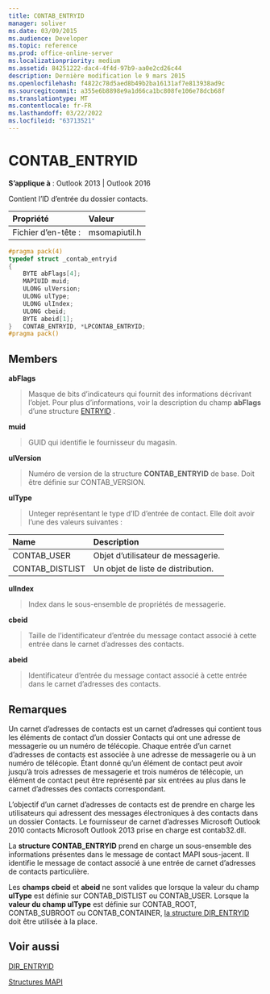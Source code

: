 ```yaml
---
title: CONTAB_ENTRYID
manager: soliver
ms.date: 03/09/2015
ms.audience: Developer
ms.topic: reference
ms.prod: office-online-server
ms.localizationpriority: medium
ms.assetid: 84251222-dac4-4f4d-97b9-aa0e2cd26c44
description: Dernière modification le 9 mars 2015
ms.openlocfilehash: f4822c78d5aed8b49b2ba16131af7e813938ad9c
ms.sourcegitcommit: a355e6b8898e9a1d66ca1bc808fe106e78dcb68f
ms.translationtype: MT
ms.contentlocale: fr-FR
ms.lasthandoff: 03/22/2022
ms.locfileid: "63713521"
---
```

# <a name="contab_entryid"></a>CONTAB_ENTRYID

  
  
**S’applique à** : Outlook 2013 | Outlook 2016 
  
Contient l’ID d’entrée du dossier contacts.
  
|Propriété |Valeur |
|:-----|:-----|
|Fichier d’en-tête :  <br/> |msomapiutil.h  <br/> |
   
```cpp
#pragma pack(4) 
typedef struct _contab_entryid
{
    BYTE abFlags[4];
    MAPIUID muid;
    ULONG ulVersion;
    ULONG ulType;
    ULONG ulIndex;
    ULONG cbeid;
    BYTE abeid[1];
}   CONTAB_ENTRYID, *LPCONTAB_ENTRYID;
#pragma pack() 
```

## <a name="members"></a>Members

 **abFlags**
  
> Masque de bits d’indicateurs qui fournit des informations décrivant l’objet. Pour plus d’informations, voir la description du champ **abFlags** d’une structure [ENTRYID](entryid.md) . 
    
 **muid**
  
> GUID qui identifie le fournisseur du magasin.
    
 **ulVersion**
  
> Numéro de version de la structure **CONTAB_ENTRYID** de base. Doit être définie sur CONTAB_VERSION. 
    
 **ulType**
  
> Unteger représentant le type d’ID d’entrée de contact. Elle doit avoir l’une des valeurs suivantes :
    
|**Name**|**Description**|
|:-----|:-----|
|CONTAB_USER  <br/> |Objet d’utilisateur de messagerie. |
|CONTAB_DISTLIST  <br/> |Un objet de liste de distribution. |
   
 **ulIndex**
  
> Index dans le sous-ensemble de propriétés de messagerie.
    
 **cbeid**
  
> Taille de l’identificateur d’entrée du message contact associé à cette entrée dans le carnet d’adresses des contacts.
    
 **abeid**
  
> Identificateur d’entrée du message contact associé à cette entrée dans le carnet d’adresses des contacts.
    
## <a name="remarks"></a>Remarques

Un carnet d’adresses de contacts est un carnet d’adresses qui contient tous les éléments de contact d’un dossier Contacts qui ont une adresse de messagerie ou un numéro de télécopie. Chaque entrée d’un carnet d’adresses de contacts est associée à une adresse de messagerie ou à un numéro de télécopie. Étant donné qu’un élément de contact peut avoir jusqu’à trois adresses de messagerie et trois numéros de télécopie, un élément de contact peut être représenté par six entrées au plus dans le carnet d’adresses des contacts correspondant.
  
L’objectif d’un carnet d’adresses de contacts est de prendre en charge les utilisateurs qui adressent des messages électroniques à des contacts dans un dossier Contacts. Le fournisseur de carnet d’adresses Microsoft Outlook 2010 contacts Microsoft Outlook 2013 prise en charge est contab32.dll.
  
La **structure CONTAB_ENTRYID** prend en charge un sous-ensemble des informations présentes dans le message de contact MAPI sous-jacent. Il identifie le message de contact associé à une entrée de carnet d’adresses de contacts particulière. 
  
Les **champs cbeid** et **abeid** ne sont valides que lorsque la valeur du champ **ulType** est définie sur CONTAB_DISTLIST ou CONTAB_USER. Lorsque la **valeur du champ ulType** est définie sur CONTAB_ROOT, CONTAB_SUBROOT ou CONTAB_CONTAINER, [la structure DIR_ENTRYID](dir_entryid.md) doit être utilisée à la place. 
  
## <a name="see-also"></a>Voir aussi



[DIR_ENTRYID](dir_entryid.md)


[Structures MAPI](mapi-structures.md)

